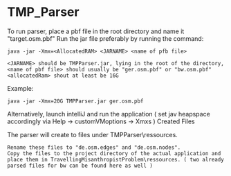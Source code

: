 # TMP_Parser
To run parser, place a pbf file in the root directory and name it "target.osm.pbf" Run the jar file preferably by running the command:

    java -jar -Xmx=<AllocatedRAM> <JARNAME> <name of pfb file>

    <JARNAME> should be TMPParser.jar, lying in the root of the directory,
    <name of pbf file> should usually be "ger.osm.pbf" or "bw.osm.pbf"
    <allocatedRam> shout at least be 16G

Example:

    java -jar -Xmx=20G TMPParser.jar ger.osm.pbf

Alternatively, launch intelliJ and run the application ( set jav heapspace accordingly via Help -> customVMoptions -> Xmxs )
Created Files

The parser will create to files under TMPParser\ressources.

    Rename these files to "de.osm.edges" and "de.osm.nodes".
    Copy the files to the project directory of the actual application and place them in TravellingMisanthropistProblem\ressources. ( two already parsed files for bw can be found here as well )
